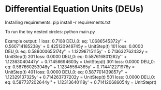 # Differential Equation Units (DEUs)




Installing requirements:
pip install -r requirements.txt


To run the toy nested circles:
python main.py 

Example output:
1 loss: 0.7108
DEU_0: eq: 1.0686545372y'' + 0.560714185238y' + 0.425120949745y = UnitStep(t)
101 loss: 0.0000
DEU_0: eq: 0.588000655174y'' + 1.12298715115y' + 0.713632762432y = UnitStep(t)
201 loss: 0.0000
DEU_0: eq: 0.587616801262y'' + 1.12363040447y' + 0.71456694603y = UnitStep(t)
301 loss: 0.0000
DEU_0: eq: 0.587660253048y'' + 1.12345564365y' + 0.714412271976y = UnitStep(t)
401 loss: 0.0000
DEU_0: eq: 0.587701439857y'' + 1.12329137325y' + 0.714263737202y = UnitStep(t)
501 loss: 0.0000
DEU_0: eq: 0.587737202644y'' + 1.12313640118y' + 0.714120686054y = UnitStep(t)

